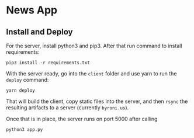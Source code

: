 # News App

## Install and Deploy

For the server, install python3 and pip3. After that run command to install requirements:

```
pip3 install -r requirements.txt
```

With the server ready, go into the `client` folder and use yarn to run the `deploy` command:

```
yarn deploy
```

That will build the client, copy static files into the server, and then `rsync` the resulting artifacts to a server (currently `byroni.us`).

Once that is in place, the server runs on port 5000 after calling

```
python3 app.py
```
